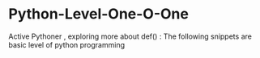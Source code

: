 # Python-Level-One-O-One
Active Pythoner , exploring more about def() : 
The following snippets are basic level of python programming  

